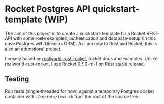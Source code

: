 # Rocket Postgres API quickstart-template (WIP)

The aim of this project is to create a quickstart-template for a Rocket REST-API with some route examples, authentication and database-setup (in this case Postgres with Diesel.rs ORM). As I am new to Rust and Rocket, this is also an educational project.

Loosely based on [realworld-rust-rocket](https://github.com/TatriX/realworld-rust-rocket), rocket docs and examples. Unlike realworld-rust-rocket, I use Rocket 0.5.0-rc-1 on Rust stable release.

## Testing

Run tests (single-threaded for now) against a temporary Postgres docker container with `./scripts/test.sh` from the root of the source tree.



